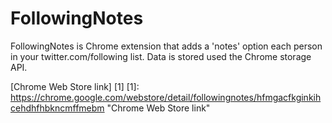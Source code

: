 FollowingNotes
==============

FollowingNotes is Chrome extension that adds a 'notes' option each person in your twitter.com/following list. Data is stored used the Chrome storage API.

[Chrome Web Store link] [1]
[1]: https://chrome.google.com/webstore/detail/followingnotes/hfmgacfkginkihcehdhfhbkncmffmebm "Chrome Web Store link"